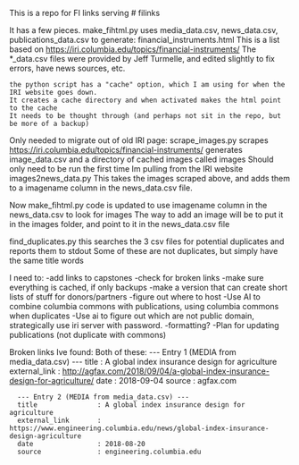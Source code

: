This is a repo for FI links serving # filinks

It has a few pieces.
  make_fihtml.py 
    uses media_data.csv, news_data.csv, publications_data.csv 
    to generate: financial_instruments.html
    This is a list based on https://iri.columbia.edu/topics/financial-instruments/
    The *_data.csv files were provided by Jeff Turmelle, and edited slightly to fix errors, have news sources, etc.

    the python script has a "cache" option, which I am using for when the IRI website goes down.  
    It creates a cache directory and when activated makes the html point to the cache
    It needs to be thought through (and perhaps not sit in the repo, but be more of a backup)

Only needed to migrate out of old IRI page:
  scrape_images.py
    scrapes https://iri.columbia.edu/topics/financial-instruments/
    generates image_data.csv and a directory of cached images called images
    Should only need to be run the first time Im pulling from the IRI website
 images2news_data.py
   This takes the images scraped above, and adds them to a imagename column in the news_data.csv file.
 
Now make_fihtml.py code is updated to use imagename column in the news_data.csv to look for images
   The way to add an image will be to put it in the images folder, and point to it in the news_data.csv file

  find_duplicates.py
    this searches the 3 csv files for potential duplicates and reports them to stdout
    Some of these are not duplicates, but simply have the same title words
  
I need to:
  -add links to capstones
  -check for broken links
  -make sure everything is cached, if only backups
  -make a version that can create short lists of stuff for donors/partners
  -figure out where to host
  -Use AI to combine columbia commons with publications, using columbia commons when duplicates
  -Use ai to figure out which are not public domain, strategically use iri server with password. 
  -formatting?
  -Plan for updating publications (not duplicate with commons)


  Broken links Ive found:
  Both of these:
      --- Entry 1 (MEDIA from media_data.csv) ---
      title               : A global index insurance design for agriculture
      external_link       : http://agfax.com/2018/09/04/a-global-index-insurance-design-for-agriculture/
      date                : 2018-09-04
      source              : agfax.com
    
      --- Entry 2 (MEDIA from media_data.csv) ---
      title               : A global index insurance design for agriculture
      external_link       : https://www.engineering.columbia.edu/news/global-index-insurance-design-agriculture
      date                : 2018-08-20
      source              : engineering.columbia.edu

  
      
